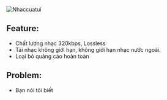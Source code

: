 ![Nhaccuatui](https://i.imgur.com/dVFqHCR.jpg)

## Feature:
- Chất lượng nhạc 320kbps, Lossless 
- Tải nhạc không giới hạn, không giới hạn nhạc nước ngoài.
- Loại bỏ quảng cáo hoàn toàn

## Problem:
- Bạn nói tôi biết
